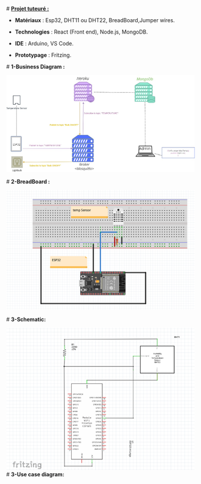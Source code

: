 # <u>**Projet tuteuré :**</u>

- **Matériaux** : Esp32, DHT11 ou DHT22, BreadBoard,Jumper wires.
  
- **Technologies** : React (Front end), Node.js, MongoDB.
  
- **IDE** : Arduino, VS Code.
  
- **Prototypage** : Fritzing.
  

# **1-Business Diagram :**

![](./Assets/1.png)

# **2-BreadBoard :**

![](./Assets/2.png)

# **3-Schematic:**

![](./Assets/3.png)
# **3-Use case diagram:**


